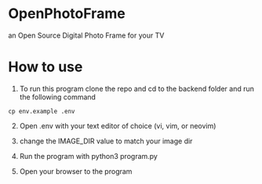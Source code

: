 # OpenPhotoFrame
an Open Source Digital Photo Frame for your TV

# How to use

1. To run this program clone the repo and cd to the backend folder and run the following command

```
cp env.example .env
```

2. Open .env with your text editor of choice (vi, vim, or neovim)

3. change the IMAGE_DIR value to match your image dir

4. Run the program with python3 program.py

5. Open your browser to the program
